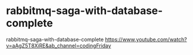 # rabbitmq-saga-with-database-complete
rabbitmq-saga-with-database-complete
https://www.youtube.com/watch?v=aAgZ5T8XiRE&ab_channel=codingFriday
